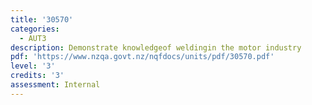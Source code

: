 ```yaml
---
title: '30570'
categories:
  - AUT3
description: Demonstrate knowledgeof weldingin the motor industry
pdf: 'https://www.nzqa.govt.nz/nqfdocs/units/pdf/30570.pdf'
level: '3'
credits: '3'
assessment: Internal
---
```


